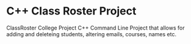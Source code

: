 # C++ Class Roster Project
ClassRoster College Project C++
Command Line Project that allows for adding and deleteing students, altering emails, courses, names etc.
